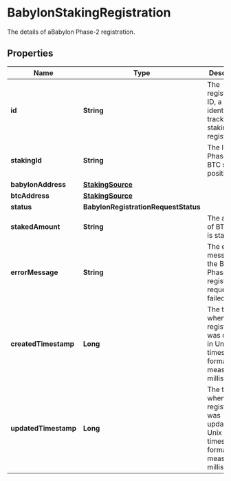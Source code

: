 

# BabylonStakingRegistration

The details of aBabylon Phase-2 registration.

## Properties

| Name | Type | Description | Notes |
|------------ | ------------- | ------------- | -------------|
|**id** | **String** | The registration ID, a unique identifier for tracking the staking registration. |  [optional] |
|**stakingId** | **String** | The ID of the Phase-1 BTC staking position. |  [optional] |
|**babylonAddress** | [**StakingSource**](StakingSource.md) |  |  [optional] |
|**btcAddress** | [**StakingSource**](StakingSource.md) |  |  [optional] |
|**status** | **BabylonRegistrationRequestStatus** |  |  [optional] |
|**stakedAmount** | **String** | The amount of BTC that is staked. |  [optional] |
|**errorMessage** | **String** | The error message if the Babylon Phase-2 registration request failed. |  [optional] |
|**createdTimestamp** | **Long** | The time when the registration was created, in Unix timestamp format, measured in milliseconds. |  [optional] |
|**updatedTimestamp** | **Long** | The time when the registration was updated, in Unix timestamp format, measured in milliseconds. |  [optional] |



